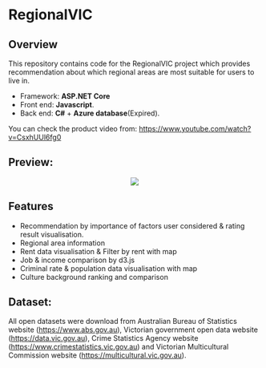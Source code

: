# RegionalVIC
## Overview
This repository contains code for the RegionalVIC project which provides recommendation about which regional areas are most suitable for users to live in. 
* Framework: **ASP.NET Core**
* Front end: **Javascript**. 
* Back end: **C#** + **Azure database**(Expired).

You can check the product video from: https://www.youtube.com/watch?v=CsxhUUl6fg0


## Preview:
<p align="center">
  <img src="/Video_20190820_012608_704.gif"/>
</p>

## Features
* Recommendation by importance of factors user considered & rating result visualisation.
* Regional area information
* Rent data visualisation & Filter by rent with map
* Job & income comparison by d3.js
* Criminal rate & population data visualisation with map
* Culture background ranking and comparison

## Dataset:
All open datasets were download from Australian Bureau of Statistics website (https://www.abs.gov.au), Victorian government open data website (https://data.vic.gov.au), Crime Statistics Agency website (https://www.crimestatistics.vic.gov.au) and Victorian Multicultural Commission website (https://multicultural.vic.gov.au).
